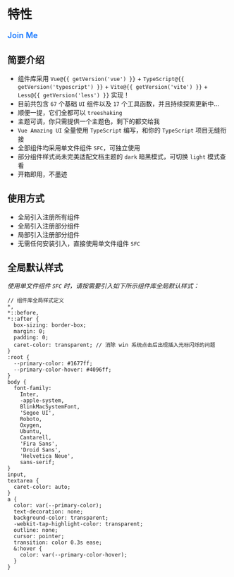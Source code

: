 # 特性

<GlobalElement />

<Alert type="info" show-icon :bordered="false">
  <template #icon>
    <TeamOutlined />
  </template>
  <p style="font-size: 18px; font-weight: 600; color: #1677ff;">Join Me</p>
  <template #description>
    <p style="font-size: 16px;">
      如果您对 Vue Amazing UI 感兴趣，欢迎加入我，一起开发、维护和迭代组件库。您的贡献将帮助组件库不断的更新与完善，共同打造更 amazing 的 UI 组件库！
    </p>
  </template>
</Alert>

## 简要介绍

- 组件库采用 `Vue@{{ getVersion('vue') }}` + `TypeScript@{{ getVersion('typescript') }}` + `Vite@{{ getVersion('vite') }}` + `Less@{{ getVersion('less') }}` 实现！
- 目前共包含 `67` 个基础 `UI` 组件以及 `17` 个工具函数，并且持续探索更新中...
- 顺便一提，它们全都可以 `treeshaking`
- 主题可调，你只需提供一个主题色，剩下的都交给我
- `Vue Amazing UI` 全量使用 `TypeScript` 编写，和你的 `TypeScript` 项目无缝衔接
- 全部组件均采用单文件组件 `SFC`，可独立使用
- 部分组件样式尚未完美适配文档主题的 `dark` 暗黑模式，可切换 `light` 模式查看
- 开箱即用，不墨迹

## 使用方式

- 全局引入注册所有组件
- 全局引入注册部分组件
- 局部引入注册部分组件
- 无需任何安装引入，直接使用单文件组件 `SFC`

## 全局默认样式

*使用单文件组件 `SFC` 时，请按需要引入如下所示组件库全局默认样式：*

  ```less
  // 组件库全局样式定义
  *,
  *::before,
  *::after {
    box-sizing: border-box;
    margin: 0;
    padding: 0;
    caret-color: transparent; // 消除 win 系统点击后出现插入光标闪烁的问题
  }
  :root {
    --primary-color: #1677ff;
    --primary-color-hover: #4096ff;
  }
  body {
    font-family:
      Inter,
      -apple-system,
      BlinkMacSystemFont,
      'Segoe UI',
      Roboto,
      Oxygen,
      Ubuntu,
      Cantarell,
      'Fira Sans',
      'Droid Sans',
      'Helvetica Neue',
      sans-serif;
  }
  input,
  textarea {
    caret-color: auto;
  }
  a {
    color: var(--primary-color);
    text-decoration: none;
    background-color: transparent;
    -webkit-tap-highlight-color: transparent;
    outline: none;
    cursor: pointer;
    transition: color 0.3s ease;
    &:hover {
      color: var(--primary-color-hover);
    }
  }
  ```
  
<script setup lang="ts">
import { TeamOutlined } from '@ant-design/icons-vue'
import pkg from '../../package.json'

const dependencies = pkg.dependencies
const devDependencies = pkg.devDependencies
function getVersion (target: string): string {
  for (let name of Object.keys(dependencies)) {
    if (name === target) {
      return dependencies[name].replace('^', '')
    }
  }
  for (let name of Object.keys(devDependencies)) {
    if (name === target) {
      return devDependencies[name].replace('^', '')
    }
  }
  return ''
}
</script>
